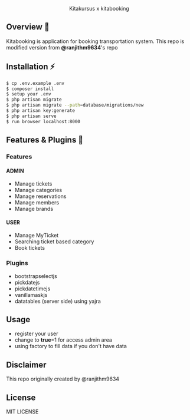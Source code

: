 <p align="center">
  Kitakursus x kitabooking 
</p>

## Overview :tada:
<p>Kitabooking is application for booking transportation system. This repo is modified version from <b>@ranjithm9634</b>'s repo </p>

## Installation :zap:
```sh
$ cp .env.example .env
$ composer install
$ setup your .env
$ php artisan migrate
$ php artisan migrate --path=database/migrations/new
$ php artisan key:generate
$ php artisan serve
$ run browser localhost:8000
```

## Features & Plugins :art:
### Features
#### ADMIN
- Manage tickets
- Manage categories
- Manage reservations
- Manage members
- Manage brands
#### USER
- Manage MyTicket
- Searching ticket based category
- Book tickets
### Plugins
- bootstrapselectjs
- pickdatejs
- pickdatetimejs
- vanillamaskjs
- datatables (server side) using yajra

## Usage 
- register your user
- change to <b>true</b>=1 for access admin area 
- using factory to fill data if you don't have data

## Disclaimer
This repo originally created by @ranjithm9634

## License
MIT LICENSE
